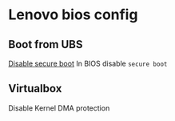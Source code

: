 # Lenovo bios config

## Boot from UBS

[Disable secure boot](https://learn.microsoft.com/en-us/windows-hardware/manufacture/desktop/disabling-secure-boot?view=windows-11#disable-secure-boot)
In BIOS disable `secure boot`

## Virtualbox

Disable Kernel DMA protection
